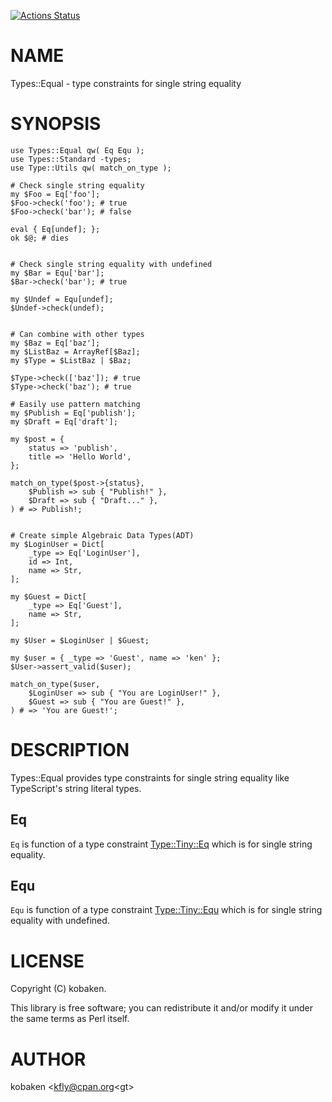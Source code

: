 [![Actions Status](https://github.com/kfly8/Type-Equal/actions/workflows/test.yml/badge.svg)](https://github.com/kfly8/Type-Equal/actions)
# NAME

Types::Equal - type constraints for single string equality

# SYNOPSIS

    use Types::Equal qw( Eq Equ );
    use Types::Standard -types;
    use Type::Utils qw( match_on_type );

    # Check single string equality
    my $Foo = Eq['foo'];
    $Foo->check('foo'); # true
    $Foo->check('bar'); # false

    eval { Eq[undef]; };
    ok $@; # dies


    # Check single string equality with undefined
    my $Bar = Equ['bar'];
    $Bar->check('bar'); # true

    my $Undef = Equ[undef];
    $Undef->check(undef);


    # Can combine with other types
    my $Baz = Eq['baz'];
    my $ListBaz = ArrayRef[$Baz];
    my $Type = $ListBaz | $Baz;

    $Type->check(['baz']); # true
    $Type->check('baz'); # true

    # Easily use pattern matching
    my $Publish = Eq['publish'];
    my $Draft = Eq['draft'];

    my $post = {
        status => 'publish',
        title => 'Hello World',
    };

    match_on_type($post->{status},
        $Publish => sub { "Publish!" },
        $Draft => sub { "Draft..." },
    ) # => Publish!;


    # Create simple Algebraic Data Types(ADT)
    my $LoginUser = Dict[
        _type => Eq['LoginUser'],
        id => Int,
        name => Str,
    ];

    my $Guest = Dict[
        _type => Eq['Guest'],
        name => Str,
    ];

    my $User = $LoginUser | $Guest;

    my $user = { _type => 'Guest', name => 'ken' };
    $User->assert_valid($user);

    match_on_type($user,
        $LoginUser => sub { "You are LoginUser!" },
        $Guest => sub { "You are Guest!" },
    ) # => 'You are Guest!';

# DESCRIPTION

Types::Equal provides type constraints for single string equality like TypeScript's string literal types.

## Eq

`Eq` is function of a type constraint [Type::Tiny::Eq](https://metacpan.org/pod/Type%3A%3ATiny%3A%3AEq) which is for single string equality.

## Equ

`Equ` is function of a type constraint [Type::Tiny::Equ](https://metacpan.org/pod/Type%3A%3ATiny%3A%3AEqu) which is for single string equality with undefined.

# LICENSE

Copyright (C) kobaken.

This library is free software; you can redistribute it and/or modify
it under the same terms as Perl itself.

# AUTHOR

kobaken &lt;kfly@cpan.org&lt;gt>
